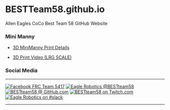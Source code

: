# BESTTeam58.github.io
Allen Eagles CoCo Best Team 58 GitHub Website

### Mini Manny
- [3D MiniManny Print Details](https://github.com/BESTTeam58/MiniManny3Dprint)

- [3D Print Video (LRG SCALE)](https://bestteam58.github.io/MiniManny3Dprint)


### Social Media
---
[![Facebook FRC Team 5417](src/img/120/facebook.png "Facebook FRC Team 5417")](fbook)
[![Eagle Robotics @BESTteam58](src/img/120/twitter.png "Eagle Robotics @BESTteam58")](twitter)
[![BESTteam58 @ GitHub.com](src/img/120/github.png "GitHub : @BESTteam58")](github-redirect)
[![BESTteam58 on Twitch.com](src/img/120/twitch.png "Twitch : @BESTteam58")](twitch)
[![Eagle Robotics on #slack](src/img/120/slack.png "#slack : Eagle.Robotics.slack")](slack) 

---
